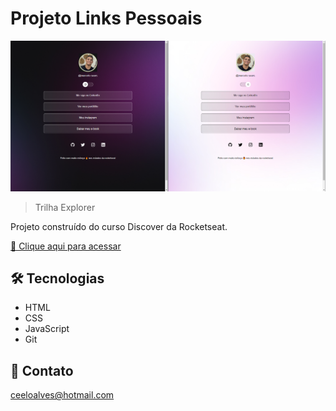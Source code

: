 # Projeto Links Pessoais

![preview](assets/img/Preview.png)

> Trilha Explorer

Projeto construído do curso Discover da Rocketseat.

[🔗 Clique aqui para acessar](https://marcelera69.github.io/Projeto-Rocketseat/index.html)


## 🛠 Tecnologias

- HTML
- CSS
- JavaScript
- Git 

## 💛 Contato

ceeloalves@hotmail.com
